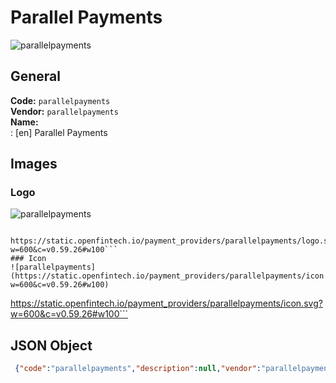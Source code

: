 # Parallel Payments 
![parallelpayments](https://static.openfintech.io/payment_providers/parallelpayments/logo.svg?w=600&c=v0.59.26#w100)  
## General 
**Code:** `parallelpayments`  
**Vendor:** `parallelpayments`  
**Name:**  
:	[en] Parallel Payments  
## Images 
### Logo 
![parallelpayments](https://static.openfintech.io/payment_providers/parallelpayments/logo.svg?w=600&c=v0.59.26#w100)  
```
 https://static.openfintech.io/payment_providers/parallelpayments/logo.svg?w=600&c=v0.59.26#w100```  
### Icon 
![parallelpayments](https://static.openfintech.io/payment_providers/parallelpayments/icon.svg?w=600&c=v0.59.26#w100)  
```
 https://static.openfintech.io/payment_providers/parallelpayments/icon.svg?w=600&c=v0.59.26#w100```  
## JSON Object 
```json
 {"code":"parallelpayments","description":null,"vendor":"parallelpayments","categories":null,"countries":null,"payment_method":null,"payout_method":null,"metadata":{"about_payments_code":"parallelpayments"},"name":{"en":"Parallel Payments"}}```  
